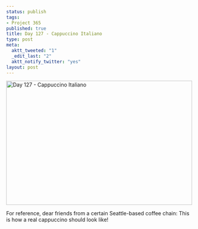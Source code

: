 ```yaml
--- 
status: publish
tags: 
- Project 365
published: true
title: Day 127 - Cappuccino Italiano
type: post
meta: 
  aktt_tweeted: "1"
  _edit_last: "2"
  aktt_notify_twitter: "yes"
layout: post
---
```

<a href="http://www.flickr.com/photos/freeed/5699488141/" title="Day 127 - Cappuccino Italiano by Fred​, on Flickr"><img src="http://farm3.static.flickr.com/2309/5699488141_c2f7e8f3a9.jpg" width="500" height="333" alt="Day 127 - Cappuccino Italiano"/></a>

For reference, dear friends from a certain Seattle-based coffee chain: This is how a real cappuccino should look like!
